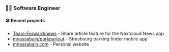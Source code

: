 ### 👨‍💻 Software Engineer
#### 🛠 Recent projects
- [Team-Forward/news](https://github.com/Team-Forward/news) - Share article feature for the Nextcloud News app
- [mnassabain/parkpartout](https://github.com/mnassabain/parkpartout) - Strasbourg parking finder mobile app
- [mnassabain.com](http://mnassabain.com/) - Personal website

<!--
**mnassabain/mnassabain** is a ✨ _special_ ✨ repository because its `README.md` (this file) appears on your GitHub profile.

Here are some ideas to get you started:

- 🔭 I’m currently working on ...
- 🌱 I’m currently learning ...
- 👯 I’m looking to collaborate on ...
- 🤔 I’m looking for help with ...
- 💬 Ask me about ...
- 📫 How to reach me: ...
- 😄 Pronouns: ...
- ⚡ Fun fact: ...
-->
